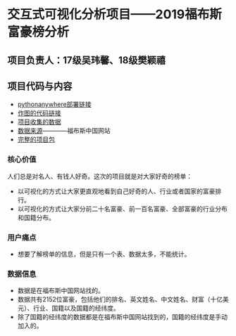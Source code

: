 # 交互式可视化分析项目——2019福布斯富豪榜分析
## 项目负责人：17级吴玮馨、18级樊颖禧
## 项目代码与内容
- [pythonanywhere部署链接](http://dataweb.pythonanywhere.com/)
- [作图的代码链接](http://weixin12138.gitee.io/interactive_visual_code)
- [项目收集的数据](https://gitee.com/weixin12138/interactive_visual_data/tree/master/)
- [数据来源](http://www.forbeschina.com/lists/21)————福布斯中国网站
- [完整的项目包](https://gitee.com/weixin12138/Interactive_Visual_final-project)

### 核心价值
人们总是对名人、有钱人好奇。这次的项目就是对大家好奇的榜单：
- 以可视化的方式让大家更直观地看到自己好奇的人、行业或者国家的富豪排行。
- 以可视化的方式让大家分前二十名富豪、前一百名富豪、全部富豪的行业分布和国籍分布。

### 用户痛点
- 想要了解榜单的信息，但是只有一个表、数据太多，不能统计。

### 数据信息
- 数据是在福布斯中国网站找的。
- 数据共有2152位富豪，包括他们的排名、英文姓名、中文姓名、财富（十亿美元）、行业、国籍以及国籍的经纬度。
- 除了国籍的经纬度的数据都是在福布斯中国网站找到的，国籍的经纬度是手动加入的。
